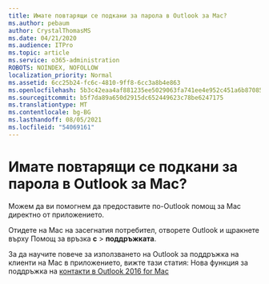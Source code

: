 ```yaml
---
title: Имате повтарящи се подкани за парола в Outlook за Mac?
ms.author: pebaum
author: CrystalThomasMS
ms.date: 04/21/2020
ms.audience: ITPro
ms.topic: article
ms.service: o365-administration
ROBOTS: NOINDEX, NOFOLLOW
localization_priority: Normal
ms.assetid: 6cc25b24-fc6c-4810-9ff8-6cc3a8b4e863
ms.openlocfilehash: 5b3c42eaa4af881235ee5029063fa741ee4e952c451a6b87085f2294d2cd3f71
ms.sourcegitcommit: b5f7da89a650d2915dc652449623c78be6247175
ms.translationtype: MT
ms.contentlocale: bg-BG
ms.lasthandoff: 08/05/2021
ms.locfileid: "54069161"
---
```

# <a name="experiencing-repeated-password-prompts-in-outlook-for-mac"></a>Имате повтарящи се подкани за парола в Outlook за Mac?

Можем да ви помогнем да предоставите по-Outlook помощ за Mac директно от приложението.
  
Отидете на Mac на засегнатия потребител, отворете Outlook и щракнете върху Помощ за връзка **с** \> **поддръжката**.
  
За да научите повече за използването на Outlook за поддръжка на клиенти на Mac в приложението, вижте тази статия: Нова функция за поддръжка на [контакти в Outlook 2016 for Mac](https://answers.microsoft.com/msoffice/forum/msoffice_outlook-mso_mac-mso_mac2016/new-contact-support-feature-in-outlook-2016-for/d4fc21c4-25e2-4e10-b943-1fba6542b517)
  

